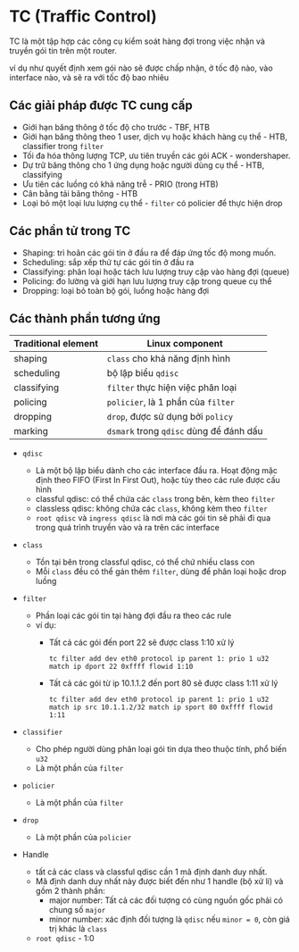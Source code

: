 # TC (Traffic Control)
TC là một tập hợp các công cụ kiểm soát hàng đợi trong việc nhận và truyền gói tin trên một router.

ví dụ như quyết định xem gói nào sẽ được chấp nhận, ở tốc độ nào, vào interface nào, và sẽ ra với tốc độ bao nhiêu

## Các giải pháp được TC cung cấp
 - Giới hạn băng thông ở tốc độ cho trước - TBF, HTB
 - Giới hạn băng thông theo 1 user, dịch vụ hoặc khách hàng cụ thể - HTB, classifier trong `filter`
 - Tối đa hóa thông lượng TCP, ưu tiên truyền các gói ACK - wondershaper.
 - Dự trữ băng thông cho 1 ứng dụng hoặc người dùng cụ thể - HTB, classifying
 - Ưu tiên các luồng có khả năng trễ - PRIO (trong HTB)
 - Cân bằng tải băng thông - HTB
 - Loại bỏ một loại lưu lượng cụ thể - `filter` có policier để thực hiện drop

## Các phần tử trong TC
- Shaping: trì hoãn các gói tin ở đầu ra để đáp ứng tốc độ mong muốn.
- Scheduling: sắp xếp thử tự các gói tin ở đầu ra
- Classifying: phân loại hoặc tách lưu lượng truy cập vào hàng đợi (queue)
- Policing: đo lường và giới hạn lưu lượng truy cập trong queue cụ thể 
- Dropping: loại bỏ toàn bộ gói, luồng hoặc hàng đợi 

## Các thành phần tương ứng

|Traditional element|Linux component|
|-------------------|---------|
|shaping| `class` cho khả năng định hình|
|scheduling| bộ lập biểu `qdisc`|
|classifying|`filter` thực hiện việc phân loại |
|policing| `policier`, là 1 phần của `filter`|
|dropping| `drop`, được sử dụng bởi `policy` |
|marking| `dsmark` trong `qdisc` dùng để đánh dấu|

- `qdisc`
  - Là một bộ lập biểu dành cho các interface đầu ra. Hoạt động mặc định theo FIFO (First In First Out), hoặc tùy theo các rule được cấu hình
  - classful qdisc: có thể chứa các `class` trong bên, kèm theo `filter`
  - classless qdisc: không chứa các `class`, không kèm theo `filter`
  - `root qdisc` và `ingress qdisc` là nơi mà các gói tin sẽ phải đi qua trong quá trình truyền vào và ra trên các interface
- `class` 
  - Tồn tại bên trong classful qdisc, có thể chứ nhiều class con
  - Mỗi `class` đều có thể gán thêm `filter`, dùng để phân loại hoặc drop luồng
- `filter`
  - Phần loại các gói tin tại hàng đợi đầu ra theo các rule
  - ví dụ:
    - Tất cả các gói đến port 22 sẽ được class 1:10 xử lý
   
          tc filter add dev eth0 protocol ip parent 1: prio 1 u32 match ip dport 22 0xffff flowid 1:10
         
    - Tất cả các gói từ ip 10.1.1.2 đến port 80 sẽ được class 1:11 xử lý
   
          tc filter add dev eth0 protocol ip parent 1: prio 1 u32 match ip src 10.1.1.2/32 match ip sport 80 0xffff flowid 1:11     
- `classifier`
  - Cho phép người dùng phân loại gói tin dựa theo thuộc tính, phổ biến `u32`
  - Là một phần của `filter`
- `policier`
  - Là một phần của `filter`
- `drop`
  - Là một phần của `policier`

- Handle
  - tất cả các class và classful qdisc cần 1 mã định danh duy nhất.
  - Mã định danh duy nhất này được biết đến như 1 handle (bộ xử lí) và gồm 2 thành phần:
    - major number: Tất cả các đối tượng có cùng nguồn gốc phải có chung số `major`
    - minor number: xác định đối tượng là `qdisc` nếu `minor = 0`, còn giá trị khác là `class`
  - `root qdisc` - 1:0
